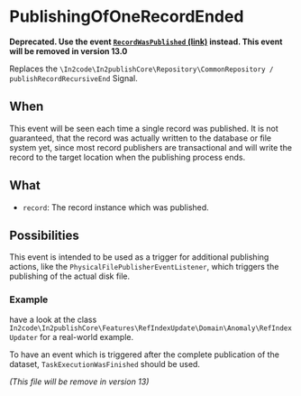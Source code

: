 # PublishingOfOneRecordEnded

**Deprecated. Use the event [`RecordWasPublished` (link)](RecordWasPublished.md) instead. This event will be removed in
version 13.0**

Replaces the `\In2code\In2publishCore\Repository\CommonRepository / publishRecordRecursiveEnd` Signal.

## When

This event will be seen each time a single record was published. It is not guaranteed, that the record was actually
written to the database or file system yet, since most record publishers are transactional and will write the record to
the target location when the publishing process ends.

## What

* `record`: The record instance which was published.

## Possibilities

This event is intended to be used as a trigger for additional publishing actions, like the
`PhysicalFilePublisherEventListener`, which triggers the publishing of the actual disk file.

### Example

have a look at the class `In2code\In2publishCore\Features\RefIndexUpdate\Domain\Anomaly\RefIndexUpdater` for a
real-world example.

To have an event which is triggered after the complete publication of the dataset, `TaskExecutionWasFinished` should be
used.

_(This file will be remove in version 13)_
